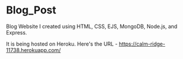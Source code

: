 # Blog_Post
Blog Website I created using HTML, CSS, EJS, MongoDB, Node.js, and Express.

It is being hosted on Heroku. Here's the URL - https://calm-ridge-11738.herokuapp.com/
